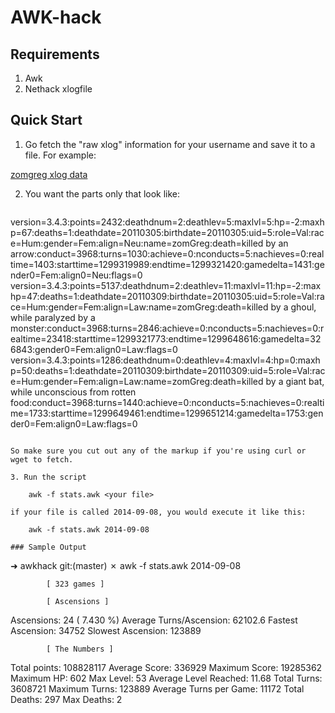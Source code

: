 # AWK-hack

## Requirements

1. Awk
2. Nethack xlogfile

## Quick Start

1. Go fetch the "raw xlog" information for your username and save it to a file. For example:

[zomgreg xlog data](http://alt.org/nethack/player-all-xlog.php?player=zomGreg)

2. You want the parts only that look like:

    ```
version=3.4.3:points=2432:deathdnum=2:deathlev=5:maxlvl=5:hp=-2:maxhp=67:deaths=1:deathdate=20110305:birthdate=20110305:uid=5:role=Val:race=Hum:gender=Fem:align=Neu:name=zomGreg:death=killed by an arrow:conduct=3968:turns=1030:achieve=0:nconducts=5:nachieves=0:realtime=1403:starttime=1299319989:endtime=1299321420:gamedelta=1431:gender0=Fem:align0=Neu:flags=0    
version=3.4.3:points=5137:deathdnum=2:deathlev=11:maxlvl=11:hp=-2:maxhp=47:deaths=1:deathdate=20110309:birthdate=20110305:uid=5:role=Val:race=Hum:gender=Fem:align=Law:name=zomGreg:death=killed by a ghoul, while paralyzed by a monster:conduct=3968:turns=2846:achieve=0:nconducts=5:nachieves=0:realtime=23418:starttime=1299321773:endtime=1299648616:gamedelta=326843:gender0=Fem:align0=Law:flags=0
version=3.4.3:points=1286:deathdnum=0:deathlev=4:maxlvl=4:hp=0:maxhp=50:deaths=1:deathdate=20110309:birthdate=20110309:uid=5:role=Val:race=Hum:gender=Fem:align=Law:name=zomGreg:death=killed by a giant bat, while unconscious from rotten food:conduct=3968:turns=1440:achieve=0:nconducts=5:nachieves=0:realtime=1733:starttime=1299649461:endtime=1299651214:gamedelta=1753:gender0=Fem:align0=Law:flags=0
```

So make sure you cut out any of the markup if you're using curl or wget to fetch.

3. Run the script

    awk -f stats.awk <your file>
    
if your file is called 2014-09-08, you would execute it like this:

    awk -f stats.awk 2014-09-08
    
### Sample Output

```
➜  awkhack git:(master) ✗ awk -f stats.awk 2014-09-08

            [ 323 games ]

            [ Ascensions ]

Ascensions:               24 ( 7.430 %)
Average Turns/Ascension:  62102.6
Fastest Ascension:        34752
Slowest Ascension:        123889

            [ The Numbers ]

Total points:             108828117
Average Score:            336929
Maximum Score:            19285362
Maximum HP:               602
Max Level:                53
Average Level Reached:    11.68
Total Turns:              3608721
Maximum Turns:            123889
Average Turns per Game:   11172
Total Deaths:             297
Max Deaths:               2
```



